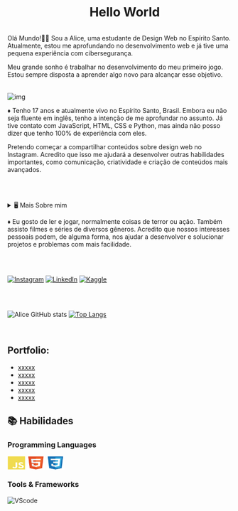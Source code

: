 <!--título-->
<div id="user-content-toc">
  <ul align="center">
    <summary><h1 style="display: inline-block">Hello World</h1></summary>
</div>

<!-- Presentation -->
<p>
   Olá Mundo!🖖🏻 Sou a Alice, uma estudante de Design Web no Espírito Santo. Atualmente, estou me aprofundando no desenvolvimento web e já tive uma pequena experiência com cibersegurança.

Meu grande sonho é trabalhar no desenvolvimento do meu primeiro jogo. Estou sempre disposta a aprender algo novo para alcançar esse objetivo.

<br>

<!-- GIF -->
<img align="center" alt="img" src="https://i.pinimg.com/originals/dc/0b/e1/dc0be1e02f1aa1f113b217facb3a9109.gif" />

<br>

♦️ Tenho 17 anos e atualmente vivo no Espírito Santo, Brasil. Embora eu não seja fluente em inglês, tenho a intenção de me aprofundar no assunto. Já tive contato com JavaScript, HTML, CSS e Python, mas ainda não posso dizer que tenho 100% de experiência com eles.

Pretendo começar a compartilhar conteúdos sobre design web no Instagram. Acredito que isso me ajudará a desenvolver outras habilidades importantes, como comunicação, criatividade e criação de conteúdos mais avançados.
</p>

<br><br>

<!-- Dropdown -->
<details>
  <summary>🖥️ Mais Sobre mim</summary>
  </details>
  <p>
♦️ Eu gosto de ler e jogar, normalmente coisas de terror ou ação. Também assisto filmes e séries de diversos gêneros. Acredito que nossos interesses pessoais podem, de alguma forma, nos ajudar a desenvolver e solucionar projetos e problemas com mais facilidade.
  </p>
<br><br>

<!-- Links -->
[![Instagram](https://img.shields.io/badge/Instagram-E4405F?style=for-the-badge&logo=instagram&logoColor=white)](https://www.instagram.com/lice_code/)
[![LinkedIn](https://img.shields.io/badge/LinkedIn-0077B5?style=for-the-badge&logo=linkedin&logoColor=white)](https://www.linkedin.com/in/alice-p-9a6393307/)
[![Kaggle](https://img.shields.io/badge/Kaggle-20BEFF?style=for-the-badge&logo=Kaggle&logoColor=white)](x)

<br><br>

<!-- GithubStats -->
![Alice GitHub stats](https://github-readme-stats.vercel.app/api?username=lice-code&show_icons=true&theme=gotham)
[![Top Langs](https://github-readme-stats.vercel.app/api/top-langs/?username=lice-code&show_icons=true&theme=gotham)](https://github.com/lice-code/github-readme-stats)

<br>

<!-- Portfolio -->
## Portfolio:
- [xxxxx](x)
- [xxxxx](x)
- [xxxxx](x)
- [xxxxx](x)
- [xxxxx](x)


## 📚 Habilidades
<!-- Skills: Programming Languages -->
  <div style="flex-basis: 48%;">
    <h3>Programming Languages</h3>
    <img align="center" alt="Js" height="30" width="40" src="https://raw.githubusercontent.com/devicons/devicon/master/icons/javascript/javascript-plain.svg">
    <img align="center" alt="HTML" height="30" width="40" src="https://raw.githubusercontent.com/devicons/devicon/master/icons/html5/html5-original.svg">
    <img align="center" alt="CSS" height="30" width="40" src="https://raw.githubusercontent.com/devicons/devicon/master/icons/css3/css3-original.svg">
  </div>
  
  <!-- Skills: Tools & Frameworks -->
  <div style="flex-basis: 48%;">
    <h3>Tools & Frameworks</h3>
    <img align="center" alt="VScode" height="30" width="40" src="https://cdn.jsdelivr.net/gh/devicons/devicon/icons/vscode/vscode-original.svg">

  </div>

